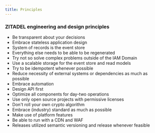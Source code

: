 ```yaml
---
title: Principles
---
```


### ZITADEL engineering and design principles

- Be transparent about your decisions
- Embrace stateless application design
- System of records is the event store
- Everything else needs to be able to be regenerated
- Try not so solve complex problems outside of the IAM Domain
- Use a scalable storage for the event store and read models
- Try to be idempotent whenever possible
- Reduce necessity of external systems or dependencies as much as possible
- Embrace automation
- Design API first
- Optimize all components for day-two operations
- Use only open source projects with permissive licenses
- Don't roll your own crypto algorithm
- Embrace (industry) standard as much as possible
- Make use of platform features
- Be able to run with a CDN and WAF
- Releases utilized semantic versioning and release whenever feasible
